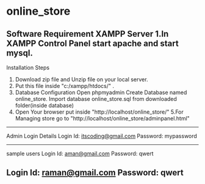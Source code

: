 # online_store
Software Requirement
XAMPP Server
1.In XAMPP Control Panel start apache and start mysql. 
---------------------------------------------------------------------------------------------------------
Installation Steps
1. Download zip file and Unzip file on your local server.
2. Put this file inside "c:/xampp/htdocs/" .
3. Database Configuration
Open phpmyadmin
Create Database named online_store.
Import database online_store.sql from downloaded folder(inside database)
4. Open Your browser put inside "http://localhost/online_store/"
5.For Managing store go to "http://localhost/online_store/adminpanel.html"
----------------------------------------------------------------------------------------------------

Admin Login Details
Login Id: itscoding@gmail.com
Password: mypassword

-------------------------------------------------------------------------------------------------------
sample users
Login Id: aman@gmail.com
Password: qwert


Login Id: raman@gmail.com
Password: qwert
--------------------------------------------------------------------------------------------------------
